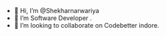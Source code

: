- 👋 Hi, I’m @Shekharnarwariya
- 👀 I’m  Software Developer .
- 💞️ I’m looking to collaborate on Codebetter indore.

<!---
Shekharnarwariya/Shekharnarwariya is a ✨ special ✨ repository because its `README.md` (this file) appears on your GitHub profile.
You can click the Preview link to take a look at your changes.
--->
